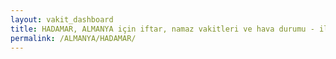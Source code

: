 ```yaml
---
layout: vakit_dashboard
title: HADAMAR, ALMANYA için iftar, namaz vakitleri ve hava durumu - ilçe/eyalet seç
permalink: /ALMANYA/HADAMAR/
---
```


<script type="text/javascript">
  var GLOBAL_COUNTRY = 'ALMANYA';
  var GLOBAL_CITY = 'HADAMAR';
  var GLOBAL_STATE = '';
  var lat = 72;
  var lon = 21;
</script>
